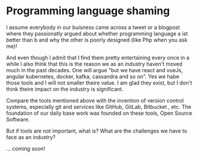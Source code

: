  # Programming language shaming
 
 I assume everybody in our buisness came across a tweet or a blogpost where they passionatly argued about whether programming language a ist better than
 b and why the other is poorly designed (like Php when you ask me)!
 
 And even though I admit that I find them pretty entertaining every once in a while I also think that this
 is the reason we as an industry haven't moved much in the past decades. One will argue "but we have react and vueJs, angular
 kubernetes, docker, kafka, cassandra and so on". Yes we habe those tools and I will not smaller theire value.
 I am glad they exist, but I don't think theire impact on the industry is significant.
 
 Compare the tools mentioned above with the invention of version control systems, especially git and services like
 GitHub, GitLab, Bitbucket , etc. The foundation of our daily base work was founded on these tools, Open Source Software.
 
 But if tools are not important, what is? What are the challenges we have to face as an industry?
 
 ... coming soon!
